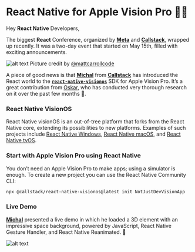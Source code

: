 # React Native for Apple Vision Pro 👨‍🚀

Hey **React Native** Developers,

The biggest **React** Conference, organized by [**Meta**](https://x.com/Meta) and [**Callstack**](https://x.com/callstackio), wrapped up recently. It was a two-day event that started on May 15th, filled with exciting announcements.

![alt text](../images/ReactConf2024/image.png)
Picture credit by [@mattcarrollcode](https://x.com/mattcarrollcode)

A piece of good news is that [**Michal**](https://x.com/thymikee) from [**Callstack**](https://x.com/callstackio) has introduced the React world to the [**`react-native-visionos`**](https://github.com/callstack/react-native-visionos) SDK for Apple Vision Pro. It’s a great contribution from [Oskar](https://x.com/o_kwasniewski), who has conducted very thorough research on it over the past few months 💯.

### React Native VisionOS

React Native visionOS is an out-of-tree platform that forks from the React Native core, extending its possibilities to new platforms. Examples of such projects include [React Native Windows](https://github.com/microsoft/react-native-windows), [React Native macOS](https://github.com/microsoft/react-native-macos), and [React Native tvOS](https://github.com/microsoft/react-native-macos).

### Start with Apple Vision Pro using React Native

You don’t need an Apple Vision Pro to make apps; using a simulator is enough. To create a new project you can use the React Native Community CLI:

```bash
npx @callstack/react-native-visionos@latest init NotJustDevVisionApp
```

### Live Demo

[**Michal**](https://x.com/thymikee) presented a live demo in which he loaded a 3D element with an impressive space background, powered by JavaScript, React Native Gesture Handler, and React Native Reanimated. 🚀

![alt text](<../images/ReactConf2024/Untitled design (7) (1) (1).gif>)
